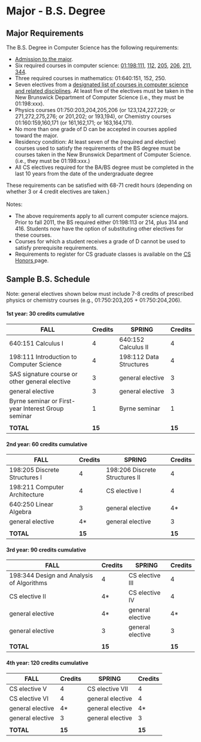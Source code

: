 # Major - B.S. Degree

## Major Requirements

The B.S. Degree in Computer Science has the following requirements:

* [Admission to the major](https://www.cs.rutgers.edu/academics/undergraduate/admission-to-the-major).
* Six required courses in computer science: [01:198:111](https://www.cs.rutgers.edu/academics/undergraduate/course-synopses/course-details/01-198-111-introduction-to-computer-science), [112](https://www.cs.rutgers.edu/academics/undergraduate/course-synopses/course-details/01-198-112-data-structures), [205](https://www.cs.rutgers.edu/academics/undergraduate/course-synopses/course-details/01-198-205-introduction-to-discrete-structures-i), [206](https://www.cs.rutgers.edu/academics/undergraduate/course-synopses/course-details/01-198-206-introduction-to-discrete-structures-ii), [211](https://www.cs.rutgers.edu/academics/undergraduate/course-synopses/course-details/01-198-211-computer-architecture), [344](https://www.cs.rutgers.edu/academics/undergraduate/course-synopses/course-details/01-198-344-design-and-analysis-of-computer-algorithms).
* Three required courses in mathematics: 01:640:151, 152, 250.
* Seven electives from a [designated list of courses in computer science and related disciplines](https://www.cs.rutgers.edu/academics/undergraduate/electives). At least five of the electives must be taken in the New Brunswick Department of Computer Science (i.e., they must be 01:198:xxx).&#x20;
* Physics courses 01:750:203,204,205,206 (or 123,124,227,229; or 271,272,275,276; or 201,202; or 193,194), or Chemistry courses 01:160:159,160,171 (or 161,162,171; or 163,164,171).
* No more than one grade of D can be accepted in courses applied toward the major.
* Residency condition: At least seven of the (required and elective) courses used to satisfy the requirements of the BS degree must be courses taken in the New Brunswick Department of Computer Science. (i.e., they must be 01:198:xxx.)
* All CS electives required for the BA/BS degree must be completed in the last 10 years from the date of the undergraduate degree

These requirements can be satisfied with 68-71 credit hours (depending on whether 3 or 4 credit electives are taken.) \
\
Notes:

* The above requirements apply to all current computer science majors. Prior to fall 2011, the BS required either 01:198:113 or 214, plus 314 and 416. Students now have the option of substituting other electives for these courses.
* Courses for which a student receives a grade of D cannot be used to satisfy prerequisite requirements.
* Requirements to register for CS graduate classes is available on the [CS Honors ](https://www.cs.rutgers.edu/academics/undergraduate/cs-degrees/cs-honors-program)page.

## Sample B.S. Schedule

Note: general electives shown below must include 7-8 credits of prescribed physics or chemistry courses (e.g., 01:750:203,205 + 01:750:204,206).

#### 1st year: 30 credits cumulative

| FALL                                               | Credits | SPRING                  | Credits |
| -------------------------------------------------- | ------- | ----------------------- | ------- |
| 640:151 Calculus I                                 | 4       | 640:152 Calculus II     | 4       |
| 198:111 Introduction to Computer Science           | 4       | 198:112 Data Structures | 4       |
| SAS signature course or other general elective     | 3       | general elective        | 3       |
| general elective                                   | 3       | general elective        | 3       |
| Byrne seminar or First-year Interest Group seminar | 1       | Byrne seminar           | 1       |
|                                                    |         |                         |         |
|  **TOTAL**                                         | **15**  |                         | **15**  |

#### 2nd year: 60 credits cumulative

| FALL                          | Credits | SPRING                         | Credits |
| ----------------------------- | ------- | ------------------------------ | ------- |
| 198:205 Discrete Structures I | 4       | 198:206 Discrete Structures II | 4       |
| 198:211 Computer Architecture | 4       | CS elective I                  | 4       |
| 640:250 Linear Algebra        | 3       | general elective               | 4\*     |
| general elective              | 4\*     | general elective               | 3       |
|                               |         |                                |         |
|  **TOTAL**                    | **15**  |                                | **15**  |

#### 3rd year: 90 credits cumulative

| FALL                                      | Credits | SPRING            | Credits |
| ----------------------------------------- | ------- | ----------------- | ------- |
| 198:344 Design and Analysis of Algorithms | 4       | CS elective III   | 4       |
| CS elective II                            | 4\*     | CS elective IV    | 4       |
| general elective                          | 4\*     | general elective  | 4\*     |
| general elective                          | 3       | general elective  | 3       |
|                                           |         |                   |         |
|  **TOTAL**                                | **15**  |                   | **15**  |

#### 4th year: 120 credits cumulative

| FALL             | Credits | SPRING           | Credits |
| ---------------- | ------- | ---------------- | ------- |
| CS elective V    | 4       | CS elective VII  | 4       |
| CS elective VI   | 4       | general elective | 4       |
| general elective | 4\*     | general elective | 4\*     |
| general elective | 3       | general elective | 3       |
|                  |         |                  |         |
|  **TOTAL**       | **15**  |                  | **15**  |



